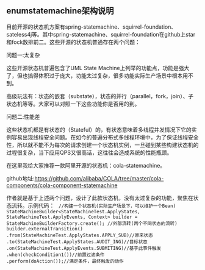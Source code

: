 ## enumstatemachine架构说明

目前开源的状态机方案有spring-statemachine、squirrel-foundation、sateless4j等。其中spring-statemachine、squirrel-foundation在github上star和fock数排前二。这些开源的状态机普通存在两个问题：

问题一:太复杂

这些开源状态机普遍包含了UML State Machine上列举的功能点，功能是强大了，但也搞得体积过于庞大，功能太过复杂，很多功能实际生产场景中根本用不到。

高级玩法有：状态的嵌套（substate），状态的并行（parallel，fork，join）、子状态机等等。大家可以对照一下这些功能你是否用的到。


问题二:性能差

这些状态机都是有状态的（Stateful）的，有状态意味着多线程并发情况下它的实例容易出现线程安全问题。在如今的普遍分布式多线程环境中，为了保证线程安全性，所以就不能不为每次的请求创建一个状态机实例，一旦碰到某些构建状态机的过程很复杂，当下应用QPS又很高话，这往往会造成系统的性能瓶颈。

在这里我给大家推荐一款阿里开源的状态机：cola-statemachine。

github地址:https://github.com/alibaba/COLA/tree/master/cola-components/cola-component-statemachine

作者就是基于上述两个问题，设计了此款状态机，没有太过复杂的功能，聚焦在状态流转​。
​示例代码：
<code>
//构建一个状态机(实际生产场景下，可以维护一个Bean)
StateMachineBuilder<StateMachineTest.ApplyStates, StateMachineTest.ApplyEvents, Context> builder = StateMachineBuilderFactory.create();
//外部流转(两个不同状态的流转)
builder.externalTransition()
.from(StateMachineTest.ApplyStates.APPLY_SUB)//原来状态
.to(StateMachineTest.ApplyStates.AUDIT_ING)//目标状态
.on(StateMachineTest.ApplyEvents.SUBMITING)//基于此事件触发
.when(checkCondition1())//前置过滤条件
.perform(doAction());//满足条件，最终触发的动作
</code>

